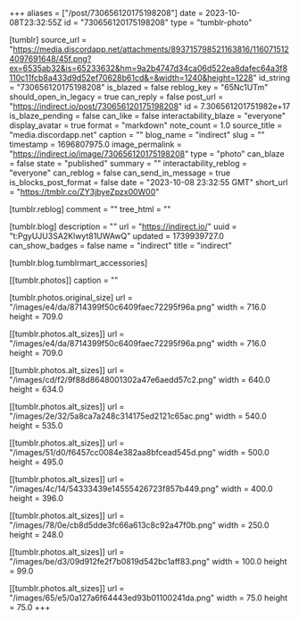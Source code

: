 +++
aliases = ["/post/730656120175198208"]
date = 2023-10-08T23:32:55Z
id = "730656120175198208"
type = "tumblr-photo"

[tumblr]
source_url = "https://media.discordapp.net/attachments/893715798521163816/1160715124097691648/45f.png?ex=6535ab32&is=65233632&hm=9a2b4747d34ca06d522ea8dafec64a3f8110c11fcb8a433d9d52ef70628b61cd&=&width=1240&height=1228"
id_string = "730656120175198208"
is_blazed = false
reblog_key = "65Nc1UTm"
should_open_in_legacy = true
can_reply = false
post_url = "https://indirect.io/post/730656120175198208"
id = 7.306561201751982e+17
is_blaze_pending = false
can_like = false
interactability_blaze = "everyone"
display_avatar = true
format = "markdown"
note_count = 1.0
source_title = "media.discordapp.net"
caption = ""
blog_name = "indirect"
slug = ""
timestamp = 1696807975.0
image_permalink = "https://indirect.io/image/730656120175198208"
type = "photo"
can_blaze = false
state = "published"
summary = ""
interactability_reblog = "everyone"
can_reblog = false
can_send_in_message = true
is_blocks_post_format = false
date = "2023-10-08 23:32:55 GMT"
short_url = "https://tmblr.co/ZY3jbyeZpzx00W00"

[tumblr.reblog]
comment = ""
tree_html = ""

[tumblr.blog]
description = ""
url = "https://indirect.io/"
uuid = "t:PgyUJU3SA2Klwyt81UWAwQ"
updated = 1739939727.0
can_show_badges = false
name = "indirect"
title = "indirect"

[tumblr.blog.tumblrmart_accessories]

[[tumblr.photos]]
caption = ""

[tumblr.photos.original_size]
url = "/images/e4/da/8714399f50c6409faec72295f96a.png"
width = 716.0
height = 709.0

[[tumblr.photos.alt_sizes]]
url = "/images/e4/da/8714399f50c6409faec72295f96a.png"
width = 716.0
height = 709.0

[[tumblr.photos.alt_sizes]]
url = "/images/cd/f2/9f88d8648001302a47e6aedd57c2.png"
width = 640.0
height = 634.0

[[tumblr.photos.alt_sizes]]
url = "/images/2e/32/5a8ca7a248c314175ed2121c65ac.png"
width = 540.0
height = 535.0

[[tumblr.photos.alt_sizes]]
url = "/images/51/d0/f6457cc0084e382aa8bfcead545d.png"
width = 500.0
height = 495.0

[[tumblr.photos.alt_sizes]]
url = "/images/4c/14/54333439e14555426723f857b449.png"
width = 400.0
height = 396.0

[[tumblr.photos.alt_sizes]]
url = "/images/78/0e/cb8d5dde3fc66a613c8c92a47f0b.png"
width = 250.0
height = 248.0

[[tumblr.photos.alt_sizes]]
url = "/images/be/d3/09d912fe2f7b0819d542bc1aff83.png"
width = 100.0
height = 99.0

[[tumblr.photos.alt_sizes]]
url = "/images/65/e5/0a127a6f64443ed93b01100241da.png"
width = 75.0
height = 75.0
+++
